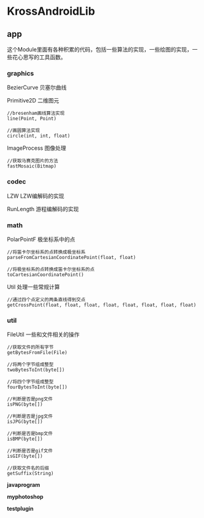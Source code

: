 # KrossAndroidLib

## app

这个Module里面有各种积累的代码，包括一些算法的实现，一些绘图的实现，一些花心思写的工具函数。

### graphics

BezierCurve 贝塞尔曲线

Primitive2D 二维图元
```
//bresenham画线算法实现
line(Point, Point)

//画圆算法实现
circle(int, int, float)
```

ImageProcess 图像处理
```
//获取马赛克图片的方法
fastMosaic(Bitmap)
```
### codec

LZW LZW编解码的实现

RunLength 游程编解码的实现

### math

PolarPointF 极坐标系中的点
```
//将笛卡尔坐标系的点转换成极坐标系
parseFromCartesianCoordinatePoint(float, float)

//将极坐标系的点转换成笛卡尔坐标系的点
toCartesianCoordinatePoint()
```

Util 处理一些常规计算
```
//通过四个点定义的两条直线得到交点
getCrossPoint(float, float, float, float, float, float, float, float)
```

### util

FileUtil 一些和文件相关的操作
```
//获取文件的所有字节
getBytesFromFile(File)

//将两个字节组成整型
twoBytesToInt(byte[])

//将四个字节组成整型
fourBytesToInt(byte[])

//判断是否是png文件
isPNG(byte[])

//判断是否是jpg文件
isJPG(byte[])

//判断是否是bmp文件
isBMP(byte[])

//判断是否是gif文件
isGIF(byte[])

//获取文件名的后缀
getSuffix(String)
```

**javaprogram**

**myphotoshop**

**testplugin**
